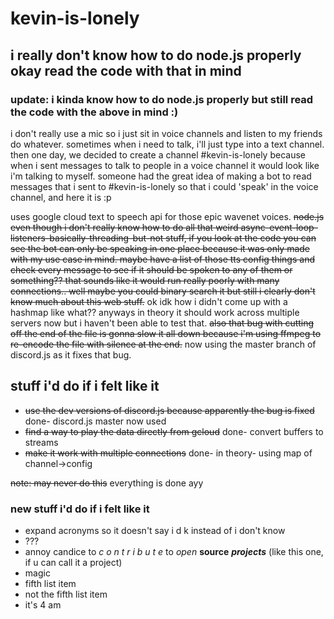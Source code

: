# kevin-is-lonely

## i really don't know how to do node.js properly okay read the code with that in mind

### update: i kinda know how to do node.js properly but still read the code with the above in mind :)

i don't really use a mic so i just sit in voice channels and listen to my friends do whatever. sometimes when i need to talk, i'll just type into a text channel. then one day, we decided to create a channel #kevin-is-lonely because when i sent messages to talk to people in a voice channel it would look like i'm talking to myself. someone had the great idea of making a bot to read messages that i sent to #kevin-is-lonely so that i could 'speak' in the voice channel, and here it is :p

uses google cloud text to speech api for those epic wavenet voices. ~~node.js even though i don't really know how to do all that weird async-event-loop-listeners-basically-threading-but-not stuff, if you look at the code you can see the bot can only be speaking in one place because it was only made with my use case in mind. maybe have a list of those tts config things and check every message to see if it should be spoken to any of them or something?? that sounds like it would run really poorly with many connections.. well maybe you could binary search it but still i clearly don't know much about this web stuff.~~ ok idk how i didn't come up with a hashmap like what?? anyways in theory it should work across multiple servers now but i haven't been able to test that. ~~also that bug with cutting off the end of the file is gonna slow it all down because i'm using ffmpeg to re-encode the file with silence at the end.~~ now using the master branch of discord.js as it fixes that bug.

## stuff i'd do if i felt like it

- ~~use the dev versions of discord.js because apparently the bug is fixed~~ done- discord.js master now used
- ~~find a way to play the data directly from gcloud~~ done- convert buffers to streams
- ~~make it work with multiple connections~~ done- in theory- using map of channel->config

~~note: may never do this~~ everything is done ayy

### new stuff i'd do if i felt like it

- expand acronyms so it doesn't say i d k instead of i don't know
- ???
- annoy candice to *c o n t r i b u t e* to *open* **source** ***projects*** (like this one, if u can call it a project)
- magic
- fifth list item
- not the fifth list item
- it's 4 am
